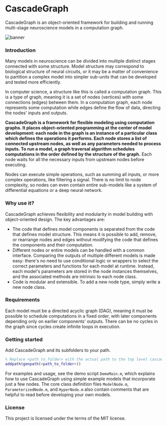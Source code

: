 # CascadeGraph
CascadeGraph is an object-oriented framework for building and running multi-stage neuroscience models in a computation graph. 

![banner](https://i.imgur.com/wBCHB6W.png)

### Introduction

Many models in neuroscience can be divided into multiple distinct stages connected with some structure. Model structure may correspond to biological structure of neural circuits, or it may be a matter of convenience to partition a complex model into simpler sub-units that can be developed and tested more efficiently.

In computer science, a structure like this is called a computation graph. This is a type of graph, meaning it is a set of nodes (vertices) with some connections (edges) between them. In a computation graph, each node represents some computation while edges define the flow of data, directing the nodes' inputs and outputs.

**CascadeGraph is a framework for flexible modeling using computation graphs. It places object-oriented programming at the center of model development: each node in the graph is an instance of a particular class which defines the operations it performs. Each node stores a list of connected upstream nodes, as well as any parameters needed to process inputs. To run a model, a graph traversal algorithm schedules computations in the order defined by the structure of the graph.** Each node waits for all the necessary inputs from upstream nodes before executing.

Nodes can execute simple operations, such as summing all inputs, or more complex operations, like filtering a signal. There is no limit to node complexity, so nodes can even contain entire sub-models like a system of differential equations or a deep neural network.

### Why use it?

CascadeGraph achieves flexibility and modularity in model building with object-oriented design. The key advantages are:
* The code that defines model components is separated from the code that defines model structure. This means it is possible to add, remove, or rearrange nodes and edges without modifying the code that defines the components and their computation.
* Different nodes or entire models can be handled with a common interface. Comparing the outputs of multiple different models is made easy: there's no need to use conditional logic or wrappers to select the correct parameters and functions for each model at runtime. Instead, each model's parameters are stored in the node instances themselves, and the associated methods are intrinsic to each node class. 
* Code is modular and extensible. To add a new node type, simply write a new node class.

### Requirements

Each model must be a directed acyclic graph (DAG), meaning it must be possible to schedule computations in a fixed order, with later components depending only on earlier components' outputs. There can be no cycles in the graph since cycles create infinite loops in execution.

### Getting started

Add CascadeGraph and its subfolders to your path.
```Matlab
% Replace <path_to_folder> with the actual path to the top level cascadegraph folder
addpath(genpath(<path_to_folder>))
```

For examples and usage, see the demo script `DemoMain.m`, which explains how to use CascadeGraph using simple example models that incorporate just a few nodes. The core class definition files `ModelNode.m`, `ParameterizedNode.m`, and `HyperNode.m` also contain comments that are helpful to read before developing your own models.

### License

This project is licensed under the terms of the MIT license.